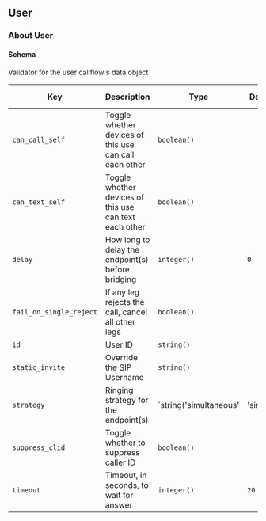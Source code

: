 ## User

### About User

#### Schema

Validator for the user callflow's data object



Key | Description | Type | Default | Required | Support Level
--- | ----------- | ---- | ------- | -------- | -------------
`can_call_self` | Toggle whether devices of this use can call each other | `boolean()` |   | `false` |  
`can_text_self` | Toggle whether devices of this use can text each other | `boolean()` |   | `false` |  
`delay` | How long to delay the endpoint(s) before bridging | `integer()` | `0` | `false` |  
`fail_on_single_reject` | If any leg rejects the call, cancel all other legs | `boolean()` |   | `false` |  
`id` | User ID | `string()` |   | `false` |  
`static_invite` | Override the SIP Username | `string()` |   | `false` |  
`strategy` | Ringing strategy for the endpoint(s) | `string('simultaneous' | 'single')` | `simultaneous` | `false` |  
`suppress_clid` | Toggle whether to suppress caller ID | `boolean()` |   | `false` |  
`timeout` | Timeout, in seconds, to wait for answer | `integer()` | `20` | `false` |  



